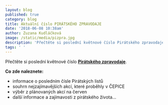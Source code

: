 ```yaml
---
layout: blog
published: true
category: blog
title: Aktuální číslo PIRÁTSKÉHO ZPRAVODAJE
date: '2018-06-08 10:38am'
author: Zuzana Kudláčková
image: /static/media/pizpra.jpg
description: 'Přečtěte si poslední květnové číslo Pirátského zpravodaje. '
tags: ' '
---
```

Přečtěte si poslední květnové číslo [**Pirátského zpravodaje**](https://cb.pirati.cz/assets/img/zpravodaj_kveten.pdf). 

**Co zde naleznete:**

* informace o posledním čísle Pirátských listů
* souhrn nejzajímavějších akcí, které proběhly v ČEPICE
* výběr z plánovaných akcí na červen
* další informace a zajímavosti z pirátského života...

